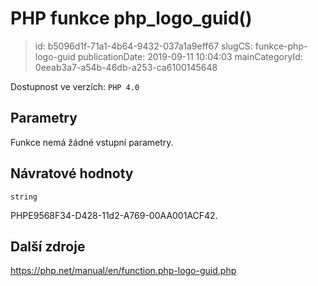 PHP funkce php_logo_guid()
================================

> id: b5096d1f-71a1-4b64-9432-037a1a9eff67
> slugCS: funkce-php-logo-guid
> publicationDate: 2019-09-11 10:04:03
> mainCategoryId: 0eeab3a7-a54b-46db-a253-ca6100145648

Dostupnost ve verzích: `PHP 4.0`

Parametry
--------------

Funkce nemá žádné vstupní parametry.

Návratové hodnoty
----------------

`string`

PHPE9568F34-D428-11d2-A769-00AA001ACF42.

Další zdroje
------------

https://php.net/manual/en/function.php-logo-guid.php
